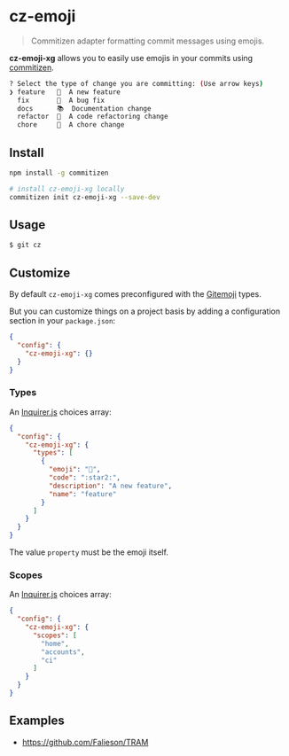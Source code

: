 # cz-emoji

> Commitizen adapter formatting commit messages using emojis.


**cz-emoji-xg** allows you to easily use emojis in your commits using [commitizen].

```sh
? Select the type of change you are committing: (Use arrow keys)
❯ feature   🌟  A new feature
  fix       🐞  A bug fix
  docs      📚  Documentation change
  refactor  🎨  A code refactoring change
  chore     🔩  A chore change
```

## Install

```bash
npm install -g commitizen

# install cz-emoji-xg locally
commitizen init cz-emoji-xg --save-dev
```

## Usage

```sh
$ git cz
```

## Customize

By default `cz-emoji-xg` comes preconfigured with the [Gitemoji](https://gitmoji.carloscuesta.me/) types.

But you can customize things on a project basis by adding a configuration section in your `package.json`:

```json
{
  "config": {
    "cz-emoji-xg": {}
  }
}
```

### Types

An [Inquirer.js] choices array:
```json
{
  "config": {
    "cz-emoji-xg": {
      "types": [
        {
          "emoji": "🌟",
          "code": ":star2:",
          "description": "A new feature",
          "name": "feature"
        }
      ]
    }
  }
}
```

The value `property` must be the emoji itself.

### Scopes

An [Inquirer.js] choices array:
```json
{
  "config": {
    "cz-emoji-xg": {
      "scopes": [
        "home",
        "accounts",
        "ci"
      ]
    }
  }
}
```

## Examples

 - https://github.com/Falieson/TRAM


[commitizen]: https://github.com/commitizen/cz-cli
[Inquirer.js]: https://github.com/SBoudrias/Inquirer.js/
